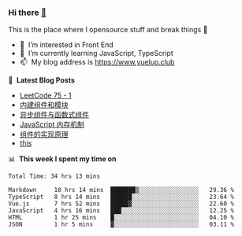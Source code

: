 ### Hi there <a href="https://www.yueluo.club/"> 👋 </a>
This is the place where I opensource stuff and break things :rofl:

- 👀 &nbsp;I’m interested in Front End
- 🌱 &nbsp;I’m currently learning JavaScript, TypeScript
- 📫 &nbsp;My blog address is https://www.yueluo.club

📕 &nbsp;**Latest Blog Posts**

<!-- BLOG-POST-LIST:START -->
- [LeetCode 75 - 1](https://www.yueluo.club/detail?articleId=62e71116397c3e0980cdcaf9)
- [内建组件和模块](https://www.yueluo.club/detail?articleId=62deab0d397c3e0980cd8c29)
- [异步组件与函数式组件](https://www.yueluo.club/detail?articleId=62dbe5ec397c3e0980cd78f0)
- [JavaScript 内存机制](https://www.yueluo.club/detail?articleId=62daaf81397c3e0980cd6c7a)
- [组件的实现原理](https://www.yueluo.club/detail?articleId=62d96506397c3e0980cd6397)
- [this](https://www.yueluo.club/detail?articleId=62d7faa4397c3e0980cd534a)
<!-- BLOG-POST-LIST:END -->

📊 &nbsp;**This week I spent my time on**

<!--START_SECTION:waka-->

```text
Total Time: 34 hrs 13 mins

Markdown     10 hrs 14 mins  ███████▒░░░░░░░░░░░░░░░░░   29.36 %
TypeScript   8 hrs 14 mins   ██████░░░░░░░░░░░░░░░░░░░   23.64 %
Vue.js       7 hrs 52 mins   █████▓░░░░░░░░░░░░░░░░░░░   22.60 %
JavaScript   4 hrs 16 mins   ███░░░░░░░░░░░░░░░░░░░░░░   12.25 %
HTML         1 hr 25 mins    █░░░░░░░░░░░░░░░░░░░░░░░░   04.10 %
JSON         1 hr 5 mins     ▓░░░░░░░░░░░░░░░░░░░░░░░░   03.11 %
```

<!--END_SECTION:waka-->
